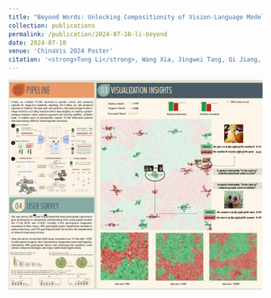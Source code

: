 ```yaml
---
title: "Beyond Words: Unlocking Compositionity of Vision-Language Models with Visualization Insights"
collection: publications
permalink: /publication/2024-07-10-li-beyond
date: 2024-07-10
venue: 'ChinaVis 2024 Poster'
citation: '<strong>Tong Li</strong>, Wang Xia, Jingwei Tang, Qi Jiang, Yunchao Wang and Guodao Sun*. <em> ChianVis 2024 Poster</em>'
---
```


<img src="/images/Beyond.png" />
